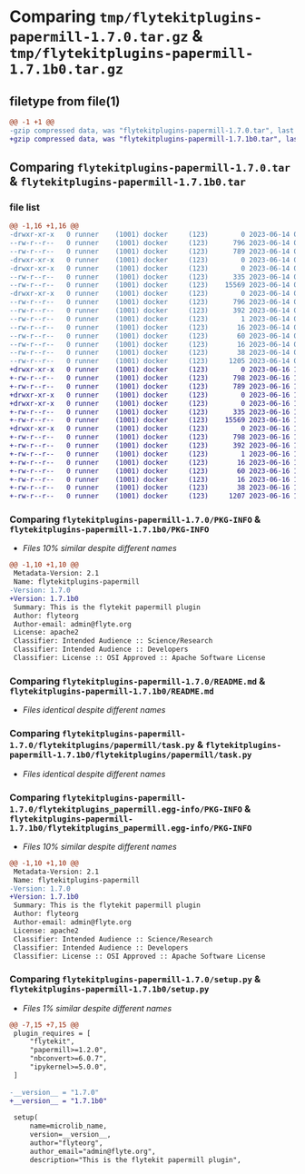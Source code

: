 # Comparing `tmp/flytekitplugins-papermill-1.7.0.tar.gz` & `tmp/flytekitplugins-papermill-1.7.1b0.tar.gz`

## filetype from file(1)

```diff
@@ -1 +1 @@
-gzip compressed data, was "flytekitplugins-papermill-1.7.0.tar", last modified: Wed Jun 14 04:33:33 2023, max compression
+gzip compressed data, was "flytekitplugins-papermill-1.7.1b0.tar", last modified: Fri Jun 16 18:14:25 2023, max compression
```

## Comparing `flytekitplugins-papermill-1.7.0.tar` & `flytekitplugins-papermill-1.7.1b0.tar`

### file list

```diff
@@ -1,16 +1,16 @@
-drwxr-xr-x   0 runner    (1001) docker     (123)        0 2023-06-14 04:33:33.813407 flytekitplugins-papermill-1.7.0/
--rw-r--r--   0 runner    (1001) docker     (123)      796 2023-06-14 04:33:33.813407 flytekitplugins-papermill-1.7.0/PKG-INFO
--rw-r--r--   0 runner    (1001) docker     (123)      789 2023-06-14 04:33:05.000000 flytekitplugins-papermill-1.7.0/README.md
-drwxr-xr-x   0 runner    (1001) docker     (123)        0 2023-06-14 04:33:33.809407 flytekitplugins-papermill-1.7.0/flytekitplugins/
-drwxr-xr-x   0 runner    (1001) docker     (123)        0 2023-06-14 04:33:33.813407 flytekitplugins-papermill-1.7.0/flytekitplugins/papermill/
--rw-r--r--   0 runner    (1001) docker     (123)      335 2023-06-14 04:33:05.000000 flytekitplugins-papermill-1.7.0/flytekitplugins/papermill/__init__.py
--rw-r--r--   0 runner    (1001) docker     (123)    15569 2023-06-14 04:33:05.000000 flytekitplugins-papermill-1.7.0/flytekitplugins/papermill/task.py
-drwxr-xr-x   0 runner    (1001) docker     (123)        0 2023-06-14 04:33:33.813407 flytekitplugins-papermill-1.7.0/flytekitplugins_papermill.egg-info/
--rw-r--r--   0 runner    (1001) docker     (123)      796 2023-06-14 04:33:33.000000 flytekitplugins-papermill-1.7.0/flytekitplugins_papermill.egg-info/PKG-INFO
--rw-r--r--   0 runner    (1001) docker     (123)      392 2023-06-14 04:33:33.000000 flytekitplugins-papermill-1.7.0/flytekitplugins_papermill.egg-info/SOURCES.txt
--rw-r--r--   0 runner    (1001) docker     (123)        1 2023-06-14 04:33:33.000000 flytekitplugins-papermill-1.7.0/flytekitplugins_papermill.egg-info/dependency_links.txt
--rw-r--r--   0 runner    (1001) docker     (123)       16 2023-06-14 04:33:33.000000 flytekitplugins-papermill-1.7.0/flytekitplugins_papermill.egg-info/namespace_packages.txt
--rw-r--r--   0 runner    (1001) docker     (123)       60 2023-06-14 04:33:33.000000 flytekitplugins-papermill-1.7.0/flytekitplugins_papermill.egg-info/requires.txt
--rw-r--r--   0 runner    (1001) docker     (123)       16 2023-06-14 04:33:33.000000 flytekitplugins-papermill-1.7.0/flytekitplugins_papermill.egg-info/top_level.txt
--rw-r--r--   0 runner    (1001) docker     (123)       38 2023-06-14 04:33:33.813407 flytekitplugins-papermill-1.7.0/setup.cfg
--rw-r--r--   0 runner    (1001) docker     (123)     1205 2023-06-14 04:33:24.000000 flytekitplugins-papermill-1.7.0/setup.py
+drwxr-xr-x   0 runner    (1001) docker     (123)        0 2023-06-16 18:14:25.930387 flytekitplugins-papermill-1.7.1b0/
+-rw-r--r--   0 runner    (1001) docker     (123)      798 2023-06-16 18:14:25.930387 flytekitplugins-papermill-1.7.1b0/PKG-INFO
+-rw-r--r--   0 runner    (1001) docker     (123)      789 2023-06-16 18:13:54.000000 flytekitplugins-papermill-1.7.1b0/README.md
+drwxr-xr-x   0 runner    (1001) docker     (123)        0 2023-06-16 18:14:25.930387 flytekitplugins-papermill-1.7.1b0/flytekitplugins/
+drwxr-xr-x   0 runner    (1001) docker     (123)        0 2023-06-16 18:14:25.930387 flytekitplugins-papermill-1.7.1b0/flytekitplugins/papermill/
+-rw-r--r--   0 runner    (1001) docker     (123)      335 2023-06-16 18:13:54.000000 flytekitplugins-papermill-1.7.1b0/flytekitplugins/papermill/__init__.py
+-rw-r--r--   0 runner    (1001) docker     (123)    15569 2023-06-16 18:13:54.000000 flytekitplugins-papermill-1.7.1b0/flytekitplugins/papermill/task.py
+drwxr-xr-x   0 runner    (1001) docker     (123)        0 2023-06-16 18:14:25.930387 flytekitplugins-papermill-1.7.1b0/flytekitplugins_papermill.egg-info/
+-rw-r--r--   0 runner    (1001) docker     (123)      798 2023-06-16 18:14:25.000000 flytekitplugins-papermill-1.7.1b0/flytekitplugins_papermill.egg-info/PKG-INFO
+-rw-r--r--   0 runner    (1001) docker     (123)      392 2023-06-16 18:14:25.000000 flytekitplugins-papermill-1.7.1b0/flytekitplugins_papermill.egg-info/SOURCES.txt
+-rw-r--r--   0 runner    (1001) docker     (123)        1 2023-06-16 18:14:25.000000 flytekitplugins-papermill-1.7.1b0/flytekitplugins_papermill.egg-info/dependency_links.txt
+-rw-r--r--   0 runner    (1001) docker     (123)       16 2023-06-16 18:14:25.000000 flytekitplugins-papermill-1.7.1b0/flytekitplugins_papermill.egg-info/namespace_packages.txt
+-rw-r--r--   0 runner    (1001) docker     (123)       60 2023-06-16 18:14:25.000000 flytekitplugins-papermill-1.7.1b0/flytekitplugins_papermill.egg-info/requires.txt
+-rw-r--r--   0 runner    (1001) docker     (123)       16 2023-06-16 18:14:25.000000 flytekitplugins-papermill-1.7.1b0/flytekitplugins_papermill.egg-info/top_level.txt
+-rw-r--r--   0 runner    (1001) docker     (123)       38 2023-06-16 18:14:25.930387 flytekitplugins-papermill-1.7.1b0/setup.cfg
+-rw-r--r--   0 runner    (1001) docker     (123)     1207 2023-06-16 18:14:14.000000 flytekitplugins-papermill-1.7.1b0/setup.py
```

### Comparing `flytekitplugins-papermill-1.7.0/PKG-INFO` & `flytekitplugins-papermill-1.7.1b0/PKG-INFO`

 * *Files 10% similar despite different names*

```diff
@@ -1,10 +1,10 @@
 Metadata-Version: 2.1
 Name: flytekitplugins-papermill
-Version: 1.7.0
+Version: 1.7.1b0
 Summary: This is the flytekit papermill plugin
 Author: flyteorg
 Author-email: admin@flyte.org
 License: apache2
 Classifier: Intended Audience :: Science/Research
 Classifier: Intended Audience :: Developers
 Classifier: License :: OSI Approved :: Apache Software License
```

### Comparing `flytekitplugins-papermill-1.7.0/README.md` & `flytekitplugins-papermill-1.7.1b0/README.md`

 * *Files identical despite different names*

### Comparing `flytekitplugins-papermill-1.7.0/flytekitplugins/papermill/task.py` & `flytekitplugins-papermill-1.7.1b0/flytekitplugins/papermill/task.py`

 * *Files identical despite different names*

### Comparing `flytekitplugins-papermill-1.7.0/flytekitplugins_papermill.egg-info/PKG-INFO` & `flytekitplugins-papermill-1.7.1b0/flytekitplugins_papermill.egg-info/PKG-INFO`

 * *Files 10% similar despite different names*

```diff
@@ -1,10 +1,10 @@
 Metadata-Version: 2.1
 Name: flytekitplugins-papermill
-Version: 1.7.0
+Version: 1.7.1b0
 Summary: This is the flytekit papermill plugin
 Author: flyteorg
 Author-email: admin@flyte.org
 License: apache2
 Classifier: Intended Audience :: Science/Research
 Classifier: Intended Audience :: Developers
 Classifier: License :: OSI Approved :: Apache Software License
```

### Comparing `flytekitplugins-papermill-1.7.0/setup.py` & `flytekitplugins-papermill-1.7.1b0/setup.py`

 * *Files 1% similar despite different names*

```diff
@@ -7,15 +7,15 @@
 plugin_requires = [
     "flytekit",
     "papermill>=1.2.0",
     "nbconvert>=6.0.7",
     "ipykernel>=5.0.0",
 ]
 
-__version__ = "1.7.0"
+__version__ = "1.7.1b0"
 
 setup(
     name=microlib_name,
     version=__version__,
     author="flyteorg",
     author_email="admin@flyte.org",
     description="This is the flytekit papermill plugin",
```

